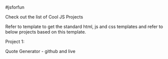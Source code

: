 #jsforfun

Check out the list of Cool JS Projects

Refer to template to get the standard html, js and css templates and refer to below projects based on this template.


Project 1:

Quote Generator - github and live

